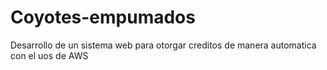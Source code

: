 # Coyotes-empumados
Desarrollo de un sistema web para otorgar creditos de manera automatica con el uos de AWS
